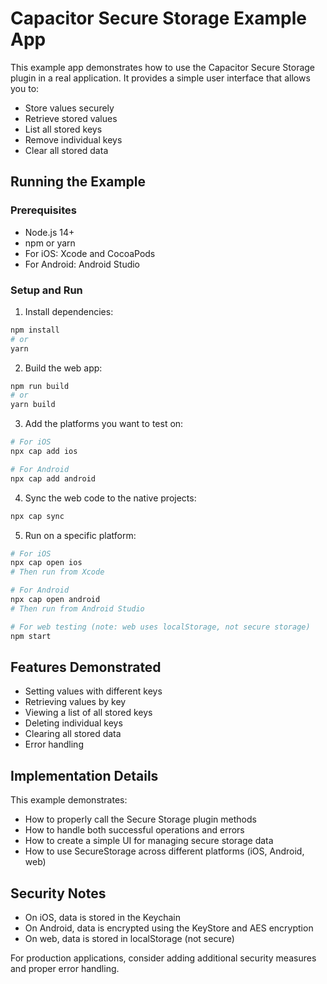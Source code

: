 # Capacitor Secure Storage Example App

This example app demonstrates how to use the Capacitor Secure Storage plugin in a real application. It provides a simple user interface that allows you to:

- Store values securely
- Retrieve stored values
- List all stored keys
- Remove individual keys
- Clear all stored data

## Running the Example

### Prerequisites

- Node.js 14+
- npm or yarn
- For iOS: Xcode and CocoaPods
- For Android: Android Studio

### Setup and Run

1. Install dependencies:

```bash
npm install
# or
yarn
```

2. Build the web app:

```bash
npm run build
# or
yarn build
```

3. Add the platforms you want to test on:

```bash
# For iOS
npx cap add ios

# For Android
npx cap add android
```

4. Sync the web code to the native projects:

```bash
npx cap sync
```

5. Run on a specific platform:

```bash
# For iOS
npx cap open ios
# Then run from Xcode

# For Android
npx cap open android
# Then run from Android Studio

# For web testing (note: web uses localStorage, not secure storage)
npm start
```

## Features Demonstrated

- Setting values with different keys
- Retrieving values by key
- Viewing a list of all stored keys
- Deleting individual keys
- Clearing all stored data
- Error handling

## Implementation Details

This example demonstrates:

- How to properly call the Secure Storage plugin methods
- How to handle both successful operations and errors
- How to create a simple UI for managing secure storage data
- How to use SecureStorage across different platforms (iOS, Android, web)

## Security Notes

- On iOS, data is stored in the Keychain
- On Android, data is encrypted using the KeyStore and AES encryption
- On web, data is stored in localStorage (not secure)

For production applications, consider adding additional security measures and proper error handling.
